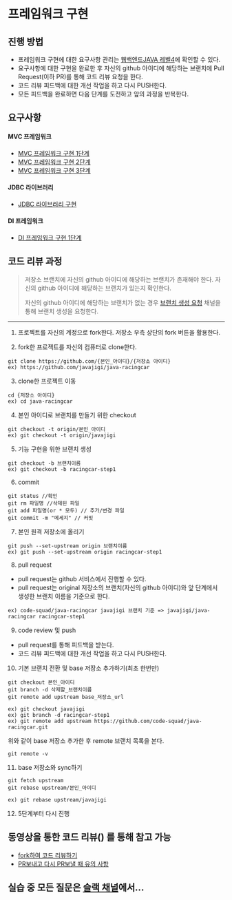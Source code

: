 # 프레임워크 구현
## 진행 방법
* 프레임워크 구현에 대한 요구사항 관리는 [웹백엔드JAVA 레벨4](https://nextstep.camp/courses/-KtTs-ZFzvIWITSLbp3r)에 확인할 수 있다.
* 요구사항에 대한 구현을 완료한 후 자신의 github 아이디에 해당하는 브랜치에 Pull Request(이하 PR)를 통해 코드 리뷰 요청을 한다.
* 코드 리뷰 피드백에 대한 개선 작업을 하고 다시 PUSH한다.
* 모든 피드백을 완료하면 다음 단계를 도전하고 앞의 과정을 반복한다.

## 요구사항
#### MVC 프레임워크
* [MVC 프레임워크 구현 1단계](https://nextstep.camp/courses/-KtTs-ZFzvIWITSLbp3r/-Kf9l9BNDgvymNo6IxDs/lessons)
* [MVC 프레임워크 구현 2단계](https://nextstep.camp/courses/-KtTs-ZFzvIWITSLbp3r/-Kf9lGDk0Vc5K7GvnqC3/lessons)
* [MVC 프레임워크 구현 3단계](https://nextstep.camp/courses/-KtTs-ZFzvIWITSLbp3r/-Kf9leY0VnZi2akOLdkW/lessons)

#### JDBC 라이브러리
* [JDBC 라이브러리 구현](https://nextstep.camp/courses/-KtTs-ZFzvIWITSLbp3r/-Kf9l9BNDgvymNo6IxDs/lessons)

#### DI 프레임워크
* [DI 프레임워크 구현 1단계](https://nextstep.camp/courses/-KtTs-ZFzvIWITSLbp3r/-Kf9qPOW42m1nnuoyvXz/lessons)

## 코드 리뷰 과정
> 저장소 브랜치에 자신의 github 아이디에 해당하는 브랜치가 존재해야 한다. 자신의 github 아이디에 해당하는 브랜치가 있는지 확인한다.
>
> 자신의 github 아이디에 해당하는 브랜치가 없는 경우 [브랜치 생성 요청](https://codesquad-members.slack.com/messages/C74HH4RJ8/) 채널을 통해 브랜치 생성을 요청한다.

----
1. 프로젝트를 자신의 계정으로 fork한다. 저장소 우측 상단의 fork 버튼을 활용한다.

2. fork한 프로젝트를 자신의 컴퓨터로 clone한다.
```
git clone https://github.com/{본인_아이디}/{저장소 아이디}
ex) https://github.com/javajigi/java-racingcar
```

3. clone한 프로젝트 이동
```
cd {저장소 아이디}
ex) cd java-racingcar
```

4. 본인 아이디로 브랜치를 만들기 위한 checkout
```
git checkout -t origin/본인_아이디
ex) git checkout -t origin/javajigi
```

5. 기능 구현을 위한 브랜치 생성
```
git checkout -b 브랜치이름
ex) git checkout -b racingcar-step1
```

6. commit
```
git status //확인
git rm 파일명 //삭제된 파일
git add 파일명(or * 모두) // 추가/변경 파일
git commit -m "메세지" // 커밋
```

7. 본인 원격 저장소에 올리기
```
git push --set-upstream origin 브랜치이름
ex) git push --set-upstream origin racingcar-step1
```

8. pull request
* pull request는 github 서비스에서 진행할 수 있다.
* pull request는 original 저장소의 브랜치(자신의 github 아이디)와 앞 단계에서 생성한 브랜치 이름을 기준으로 한다.
```
ex) code-squad/java-racingcar javajigi 브랜치 기준 => javajigi/java-racingcar racingcar-step1
```

9. code review 및 push
* pull request를 통해 피드백을 받는다.
* 코드 리뷰 피드백에 대한 개선 작업을 하고 다시 PUSH한다.

10. 기본 브랜치 전환 및 base 저장소 추가하기(최초 한번만)
```
git checkout 본인_아이디
git branch -d 삭제할_브랜치이름
git remote add upstream base_저장소_url

ex) git checkout javajigi
ex) git branch -d racingcar-step1
ex) git remote add upstream https://github.com/code-squad/java-racingcar.git
```

위와 같이 base 저장소 추가한 후 remote 브랜치 목록을 본다.

```
git remote -v
```

11. base 저장소와 sync하기
```
git fetch upstream
git rebase upstream/본인_아이디

ex) git rebase upstream/javajigi
```

12. 5단계부터 다시 진행


## 동영상을 통한 코드 리뷰() 를 통해 참고 가능
* [fork하여 코드 리뷰하기](https://youtu.be/ZSZoaG0PqLg)
* [PR보내고 다시 PR보낼 때 유의 사항](https://youtu.be/CbLNbCUsh5c)

## 실습 중 모든 질문은 [슬랙 채널](https://codesquad-members.slack.com/messages/C74FV4Q10/)에서...